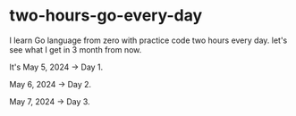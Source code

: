 # two-hours-go-every-day
I learn Go language from zero with practice code two hours every day.
let's see what I get in 3 month from now.

It's May 5, 2024 -> Day 1.

May 6, 2024 -> Day 2.

May 7, 2024 -> Day 3.
